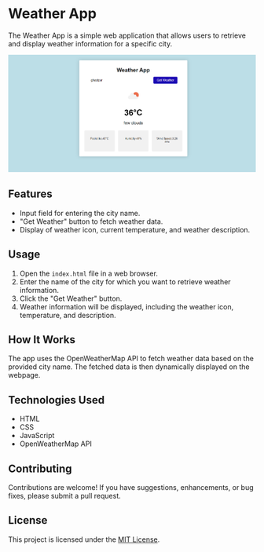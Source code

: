 # Weather App

The Weather App is a simple web application that allows users to retrieve and display weather information for a specific city.

![Git-user Detective Preview](./assets/preview.png)

## Features

- Input field for entering the city name.
- "Get Weather" button to fetch weather data.
- Display of weather icon, current temperature, and weather description.

## Usage

1. Open the `index.html` file in a web browser.
2. Enter the name of the city for which you want to retrieve weather information.
3. Click the "Get Weather" button.
4. Weather information will be displayed, including the weather icon, temperature, and description.

## How It Works

The app uses the OpenWeatherMap API to fetch weather data based on the provided city name. The fetched data is then dynamically displayed on the webpage.

## Technologies Used

- HTML
- CSS
- JavaScript
- OpenWeatherMap API

## Contributing

Contributions are welcome! If you have suggestions, enhancements, or bug fixes, please submit a pull request.

## License

This project is licensed under the [MIT License](LICENSE).
